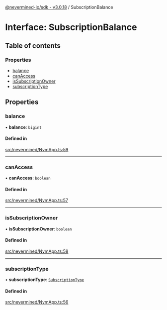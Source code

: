 [@nevermined-io/sdk - v3.0.18](../code-reference.md) / SubscriptionBalance

# Interface: SubscriptionBalance

## Table of contents

### Properties

- [balance](SubscriptionBalance.md#balance)
- [canAccess](SubscriptionBalance.md#canaccess)
- [isSubscriptionOwner](SubscriptionBalance.md#issubscriptionowner)
- [subscriptionType](SubscriptionBalance.md#subscriptiontype)

## Properties

### balance

• **balance**: `bigint`

#### Defined in

[src/nevermined/NvmApp.ts:59](https://github.com/nevermined-io/sdk-js/blob/5a87eb38c1c2c3e15829bd6357608ed347da321e/src/nevermined/NvmApp.ts#L59)

---

### canAccess

• **canAccess**: `boolean`

#### Defined in

[src/nevermined/NvmApp.ts:57](https://github.com/nevermined-io/sdk-js/blob/5a87eb38c1c2c3e15829bd6357608ed347da321e/src/nevermined/NvmApp.ts#L57)

---

### isSubscriptionOwner

• **isSubscriptionOwner**: `boolean`

#### Defined in

[src/nevermined/NvmApp.ts:58](https://github.com/nevermined-io/sdk-js/blob/5a87eb38c1c2c3e15829bd6357608ed347da321e/src/nevermined/NvmApp.ts#L58)

---

### subscriptionType

• **subscriptionType**: [`SubscriptionType`](../enums/SubscriptionType.md)

#### Defined in

[src/nevermined/NvmApp.ts:56](https://github.com/nevermined-io/sdk-js/blob/5a87eb38c1c2c3e15829bd6357608ed347da321e/src/nevermined/NvmApp.ts#L56)
